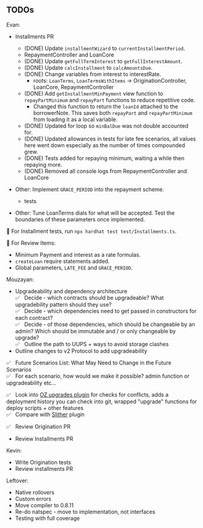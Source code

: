 ## TODOs

Evan:

- Installments PR

  - (DONE) Update `installmentWizard` to `currentInstallmentPeriod`.
  - RepaymentController and LoanCore
  - (DONE) Update `getFullTermInterest` to `getFullInterestAmount`.
  - (DONE) Update `calcInstallment` to `calcAmountsDue`.
  - (DONE) Change variables from interest to interestRate.
    - roots: `LoanTerms`, `LoanTermsWithItems` -> OriginationController, LoanCore, RepaymentController
  - (DONE) Add `getInstallmentMinPayment` view function to `repayPartMinimum` and `repayPart` functions to reduce repetitive code.
    - Changed this function to return the `loanId` attached to the borrowerNote. This saves both `repayPart` and `repayPartMinimum` from loading it as a local variable.
  - (DONE) Updated for loop so `minBalDue` was not double accounted for.
  - (DONE) Updated allowances in tests for late fee scenarios, all values here went down especially as the number of times compounded grew.
  - (DONE) Tests added for repaying minimum, waiting a while then repaying more.
  - (DONE) Removed all console logs from RepaymentController and LoanCore

- Other: Implement `GRACE_PERIOD` into the repayment scheme.
  - tests
- Other: Tune LoanTerms dials for what will be accepted. Test the boundaries of these parameters once implemented.

🔑 For Installment tests, run `npx hardhat test test/Installments.ts`.

📌 For Review Items:

- Minimum Payment and interest as a rate formulas.
- `createLoan` require statements added.
- Global parameters, `LATE_FEE` and `GRACE_PERIOD`.

Mouzayan:

- Upgradeability and dependency architecture\
  ✅ &nbsp; Decide - which contracts should be upgradeable? What upgradebility pattern should they use?\
  ✅ &nbsp; Decide - which dependencies need to get passed in constructors for each contract?\
  ✅ &nbsp; Decide - of those dependencies, which should be changeable by an admin? Which should be immutable and / or only changeable by upgrade?\
  ✅ &nbsp; Outline the path to UUPS + ways to avoid storage clashes
- Outline changes to v2 Protocol to add upgradeability

✅ &nbsp; Future Scenarios List: What May Need to Change in the Future Scenarios\
✅ &nbsp; For each scenario, how would we make it possible? admin function or upgradeability etc...

✅ &nbsp; Look into [OZ upgrades plugin](https://docs.openzeppelin.com/upgrades-plugins/1.x/) for checks for conflicts, adds a deployment history you can check into git, wrapped "upgrade" functions for deploy scripts + other features\
✅ &nbsp; Compare with [Slither](https://github.com/crytic/slither/wiki/Upgradeability-Checks) plugin

✅ &nbsp; Review Origination PR

- Review Installments PR

Kevin:

- Write Origination tests
- Review installments PR

Leftover:

- Native rollovers
- Custom errors
- Move compiler to 0.8.11
- Re-do natspec - move to implementation, not interfaces
- Testing with full coverage
